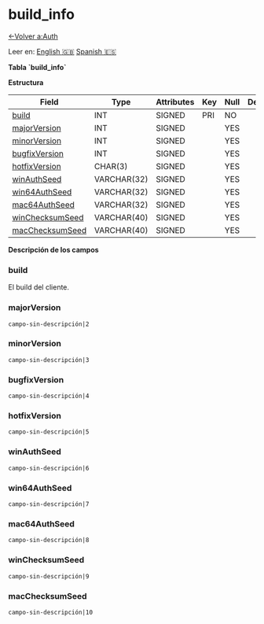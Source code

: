 ﻿# build\_info

[<-Volver a:Auth](database-auth)

Leer en: [English :gb:](../build_info) [Spanish :es:](build_info)

**Tabla \`build\_info\`**

**Estructura**

| Field                 | Type         | Attributes | Key | Null | Default | Extra | Comment    |
| --------------------- | ------------ | ---------- | --- | ---- | ------- | ----- |----------- |
| [build][1]            | INT          | SIGNED     | PRI | NO   |         |       | Identifier |
| [majorVersion][2]     | INT          | SIGNED     |     | YES  |         |       |            |
| [minorVersion][3]     | INT          | SIGNED     |     | YES  |         |       |            |
| [bugfixVersion][4]    | INT          | SIGNED     |     | YES  |         |       |            |
| [hotfixVersion][5]    | CHAR(3)      | SIGNED     |     | YES  |         |       |            |
| [winAuthSeed][6]      | VARCHAR(32)  | SIGNED     |     | YES  |         |       |            |
| [win64AuthSeed][7]    | VARCHAR(32)  | SIGNED     |     | YES  |         |       |            |
| [mac64AuthSeed][8]    | VARCHAR(32)  | SIGNED     |     | YES  |         |       |            |
| [winChecksumSeed][9]  | VARCHAR(40)  | SIGNED     |     | YES  |         |       |            |
| [macChecksumSeed][10] | VARCHAR(40)  | SIGNED     |     | YES  |         |       |            |

[1]: #build
[2]: #majorversion
[3]: #minorversion
[4]: #bugfixversion
[5]: #hotfixversion
[6]: #winauthseed
[7]: #win64authseed
[8]: #mac64authseed
[9]: #winchecksumseed
[10]: #macchecksumseed

**Descripción de los campos**

### build

El build del cliente.

### majorVersion

`campo-sin-descripción|2`

### minorVersion

`campo-sin-descripción|3`

### bugfixVersion

`campo-sin-descripción|4`

### hotfixVersion

`campo-sin-descripción|5`

### winAuthSeed

`campo-sin-descripción|6`

### win64AuthSeed

`campo-sin-descripción|7`

### mac64AuthSeed

`campo-sin-descripción|8`

### winChecksumSeed

`campo-sin-descripción|9`

### macChecksumSeed

`campo-sin-descripción|10`

